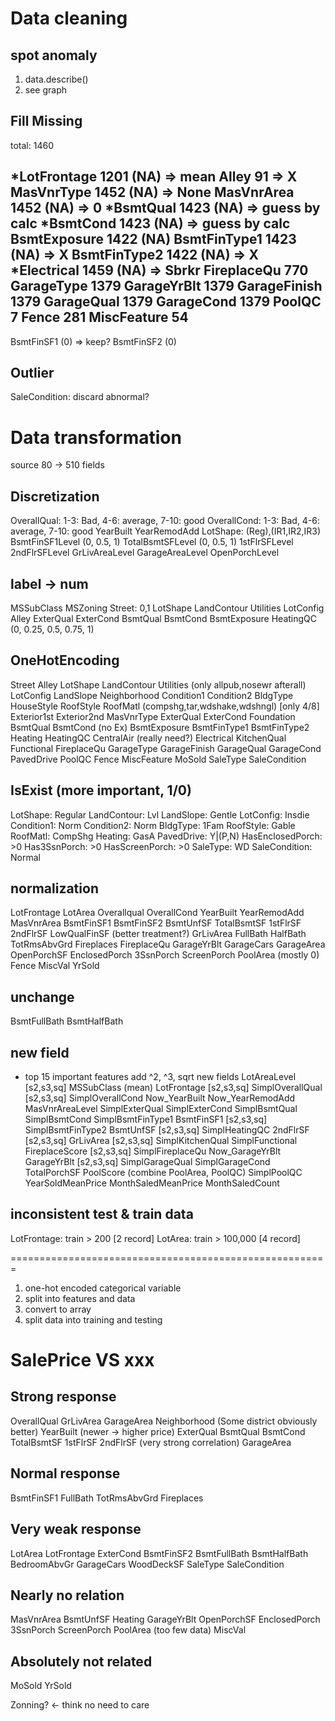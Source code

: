 # Data cleaning
## spot anomaly
1. data.describe()
2. see graph

## Fill Missing
total: 1460

*LotFrontage      1201 (NA) => mean
Alley            91  => X
MasVnrType       1452 (NA) => None
MasVnrArea       1452 (NA) => 0
*BsmtQual         1423 (NA) => guess by calc
*BsmtCond         1423 (NA) => guess by calc
BsmtExposure     1422 (NA)
BsmtFinType1     1423 (NA) => X
BsmtFinType2     1422 (NA) => X
*Electrical       1459 (NA) => Sbrkr
FireplaceQu      770
GarageType       1379
GarageYrBlt      1379
GarageFinish     1379
GarageQual       1379
GarageCond       1379
PoolQC           7 
Fence            281 
MiscFeature      54 
------------
BsmtFinSF1    (0) => keep?
BsmtFinSF2    (0)

## Outlier
SaleCondition: discard abnormal?


# Data transformation
source 80 -> 510 fields

## Discretization
OverallQual: 1-3: Bad, 4-6: average, 7-10: good
OverallCond: 1-3: Bad, 4-6: average, 7-10: good
YearBuilt
YearRemodAdd
LotShape: (Reg),(IR1,IR2,IR3)
BsmtFinSF1Level (0, 0.5, 1)
TotalBsmtSFLevel (0, 0.5, 1)
1stFlrSFLevel
2ndFlrSFLevel
GrLivAreaLevel
GarageAreaLevel
OpenPorchLevel

## label -> num
MSSubClass
MSZoning
Street: 0,1
LotShape
LandContour
Utilities
LotConfig
Alley
ExterQual
ExterCond
BsmtQual
BsmtCond
BsmtExposure
HeatingQC (0, 0.25, 0.5, 0.75, 1)

## OneHotEncoding
Street
Alley
LotShape
LandContour
Utilities (only allpub,nosewr afterall)
LotConfig
LandSlope
Neighborhood
Condition1
Condition2
BldgType
HouseStyle
RoofStyle
RoofMatl (compshg,tar,wdshake,wdshngl) [only 4/8]
Exterior1st
Exterior2nd
MasVnrType
ExterQual
ExterCond
Foundation
BsmtQual
BsmtCond (no Ex)
BsmtExposure
BsmtFinType1
BsmtFinType2
Heating
HeatingQC
CentralAir (really need?)
Electrical
KitchenQual
Functional
FireplaceQu
GarageType
GarageFinish
GarageQual
GarageCond
PavedDrive
PoolQC
Fence
MiscFeature
MoSold
SaleType
SaleCondition

## IsExist (more important, 1/0)
LotShape: Regular
LandContour: Lvl
LandSlope: Gentle
LotConfig: Insdie
Condition1: Norm
Condition2: Norm
BldgType: 1Fam
RoofStyle: Gable
RoofMatl: CompShg
Heating: GasA
PavedDrive: Y|(P,N)
HasEnclosedPorch: >0
Has3SsnPorch: >0
HasScreenPorch: >0
SaleType: WD
SaleCondition: Normal

## normalization
LotFrontage
LotArea
Overallqual
OverallCond
YearBuilt
YearRemodAdd
MasVnrArea
BsmtFinSF1
BsmtFinSF2
BsmtUnfSF
TotalBsmtSF
1stFlrSF
2ndFlrSF
LowQualFinSF (better treatment?)
GrLivArea
FullBath
HalfBath
TotRmsAbvGrd
Fireplaces
FireplaceQu
GarageYrBlt
GarageCars
GarageArea
OpenPorchSF
EnclosedPorch
3SsnPorch
ScreenPorch
PoolArea (mostly 0)
Fence
MiscVal
YrSold

## unchange
BsmtFullBath
BsmtHalfBath

## new field
- top 15 important features add ^2, ^3, sqrt new fields
LotAreaLevel [s2,s3,sq]
MSSubClass (mean)
LotFrontage [s2,s3,sq]
SimplOverallQual [s2,s3,sq]
SimplOverallCond
Now_YearBuilt
Now_YearRemodAdd
MasVnrAreaLevel
SimplExterQual
SimplExterCond
SimplBsmtQual
SimplBsmtCond
SimplBsmtFinType1
BsmtFinSF1 [s2,s3,sq]
SimplBsmtFinType2 
BsmtUnfSF [s2,s3,sq]
SimplHeatingQC
2ndFlrSF [s2,s3,sq]
GrLivArea [s2,s3,sq]
SimplKitchenQual
SimplFunctional
FireplaceScore [s2,s3,sq]
SimplFireplaceQu
Now_GarageYrBlt
GarageYrBlt [s2,s3,sq]
SimplGarageQual
SimplGarageCond
TotalPorchSF
PoolScore (combine PoolArea, PoolQC)
SimplPoolQC
YearSoldMeanPrice
MonthSaledMeanPrice
MonthSaledCount

## inconsistent test & train data
LotFrontage: train > 200 [2 record]
LotArea: train > 100,000 [4 record]







=======================================================

1. one-hot encoded categorical variable
2. split into features and data
3. convert to array
4. split data into training and testing

# SalePrice VS xxx
## Strong response
OverallQual
GrLivArea
GarageArea
Neighborhood (Some district obviously better)
YearBuilt (newer -> higher price)
ExterQual
BsmtQual
BsmtCond
TotalBsmtSF
1stFlrSF
2ndFlrSF (very strong correlation)
GarageArea

## Normal response
BsmtFinSF1
FullBath
TotRmsAbvGrd
Fireplaces


## Very weak response
LotArea
LotFrontage
ExterCond
BsmtFinSF2
BsmtFullBath
BsmtHalfBath
BedroomAbvGr
GarageCars
WoodDeckSF
SaleType
SaleCondition

## Nearly no relation
MasVnrArea
BsmtUnfSF
Heating
GarageYrBlt
OpenPorchSF
EnclosedPorch
3SsnPorch
ScreenPorch
PoolArea (too few data)
MiscVal

## Absolutely not related
MoSold
YrSold

Zonning? <- think no need to care

